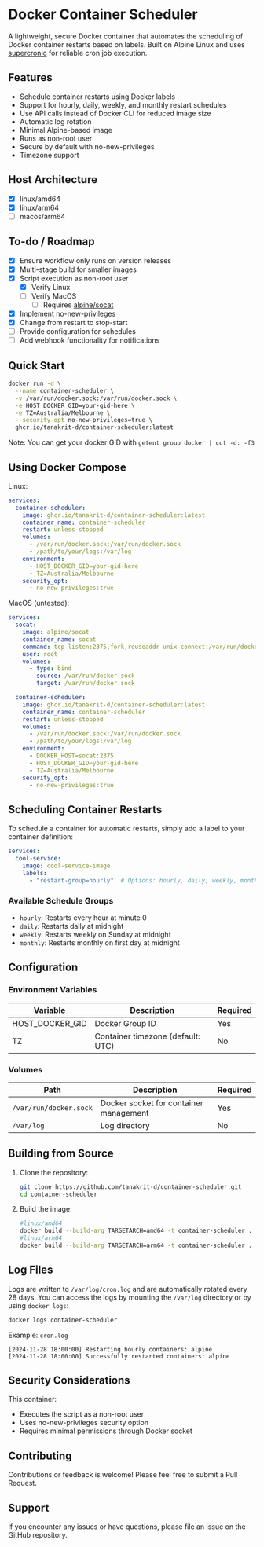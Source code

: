 # Docker Container Scheduler

A lightweight, secure Docker container that automates the scheduling of Docker container restarts based on labels. Built on Alpine Linux and uses [supercronic](https://github.com/aptible/supercronic) for reliable cron job execution.

## Features

- Schedule container restarts using Docker labels
- Support for hourly, daily, weekly, and monthly restart schedules
- Use API calls instead of Docker CLI for reduced image size
- Automatic log rotation
- Minimal Alpine-based image
- Runs as non-root user
- Secure by default with no-new-privileges
- Timezone support

## Host Architecture

- [x] linux/amd64
- [x] linux/arm64
- [ ] macos/arm64

## To-do / Roadmap

- [x] Ensure workflow only runs on version releases
- [x] Multi-stage build for smaller images
- [x] Script execution as non-root user
  - [x] Verify Linux
  - [ ] Verify MacOS
    - [ ] Requires [alpine/socat](https://forums.docker.com/t/mounting-using-var-run-docker-sock-in-a-container-not-running-as-root/34390/8)
- [x] Implement no-new-privileges
- [x] Change from restart to stop-start
- [ ] Provide configuration for schedules
- [ ] Add webhook functionality for notifications

## Quick Start

```bash
docker run -d \
  --name container-scheduler \
  -v /var/run/docker.sock:/var/run/docker.sock \
  -e HOST_DOCKER_GID=your-gid-here \
  -e TZ=Australia/Melbourne \
  --security-opt no-new-privileges=true \
  ghcr.io/tanakrit-d/container-scheduler:latest
```

Note: You can get your docker GID with `getent group docker | cut -d: -f3`

## Using Docker Compose

Linux:

```yaml
services:
  container-scheduler:
    image: ghcr.io/tanakrit-d/container-scheduler:latest
    container_name: container-scheduler
    restart: unless-stopped
    volumes:
      - /var/run/docker.sock:/var/run/docker.sock
      - /path/to/your/logs:/var/log
    environment:
      - HOST_DOCKER_GID=your-gid-here
      - TZ=Australia/Melbourne
    security_opt:
      - no-new-privileges:true
```

MacOS (untested):

```yaml
services:
  socat:
    image: alpine/socat
    container_name: socat
    command: tcp-listen:2375,fork,reuseaddr unix-connect:/var/run/docker.sock
    user: root
    volumes:
      - type: bind
        source: /var/run/docker.sock
        target: /var/run/docker.sock

  container-scheduler:
    image: ghcr.io/tanakrit-d/container-scheduler:latest
    container_name: container-scheduler
    restart: unless-stopped
    volumes:
      - /var/run/docker.sock:/var/run/docker.sock
      - /path/to/your/logs:/var/log
    environment:
      - DOCKER_HOST=socat:2375
      - HOST_DOCKER_GID=your-gid-here
      - TZ=Australia/Melbourne
    security_opt:
      - no-new-privileges:true
```

## Scheduling Container Restarts

To schedule a container for automatic restarts, simply add a label to your container definition:

```yaml
services:
  cool-service:
    image: cool-service-image
    labels:
      - "restart-group=hourly"  # Options: hourly, daily, weekly, monthly
```

### Available Schedule Groups

- `hourly`: Restarts every hour at minute 0
- `daily`: Restarts daily at midnight
- `weekly`: Restarts weekly on Sunday at midnight
- `monthly`: Restarts monthly on first day at midnight

## Configuration

### Environment Variables

| Variable | Description | Required |
|----------|-------------|---------|
| HOST_DOCKER_GID | Docker Group ID | Yes |
| TZ | Container timezone (default: UTC) | No |

### Volumes

| Path | Description | Required |
|------|-------------|----------|
| `/var/run/docker.sock` | Docker socket for container management | Yes |
| `/var/log` | Log directory | No |

## Building from Source

1. Clone the repository:

    ```bash
    git clone https://github.com/tanakrit-d/container-scheduler.git
    cd container-scheduler
    ```

2. Build the image:

    ```bash
    #linux/amd64
    docker build --build-arg TARGETARCH=amd64 -t container-scheduler .
    #linux/arm64
    docker build --build-arg TARGETARCH=arm64 -t container-scheduler .
    ```

## Log Files

Logs are written to `/var/log/cron.log` and are automatically rotated every 28 days. You can access the logs by mounting the `/var/log` directory or by using `docker logs`:

```bash
docker logs container-scheduler
```

Example: `cron.log`

```log
[2024-11-28 18:00:00] Restarting hourly containers: alpine
[2024-11-28 18:00:00] Successfully restarted containers: alpine
```

## Security Considerations

This container:

- Executes the script as a non-root user
- Uses no-new-privileges security option
- Requires minimal permissions through Docker socket

## Contributing

Contributions or feedback is welcome! Please feel free to submit a Pull Request.

## Support

If you encounter any issues or have questions, please file an issue on the GitHub repository.
